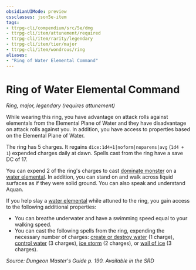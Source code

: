 ```yaml
---
obsidianUIMode: preview
cssclasses: json5e-item
tags:
- ttrpg-cli/compendium/src/5e/dmg
- ttrpg-cli/item/attunement/required
- ttrpg-cli/item/rarity/legendary
- ttrpg-cli/item/tier/major
- ttrpg-cli/item/wondrous/ring
aliases: 
- "Ring of Water Elemental Command"
---
```

# Ring of Water Elemental Command
*Ring, major, legendary (requires attunement)*  



While wearing this ring, you have advantage on attack rolls against elementals from the Elemental Plane of Water and they have disadvantage on attack rolls against you. In addition, you have access to properties based on the Elemental Plane of Water.

The ring has 5 charges. It regains `dice:1d4+1|noform|noparens|avg` (`1d4 + 1`) expended charges daily at dawn. Spells cast from the ring have a save DC of 17.

You can expend 2 of the ring's charges to cast [dominate monster](/3-Mechanics/CLI/Compendium/spells/dominate-monster.md) on a [water elemental](/3-Mechanics/CLI/Compendium/bestiary/elemental/water-elemental.md). In addition, you can stand on and walk across liquid surfaces as if they were solid ground. You can also speak and understand Aquan.

If you help slay a [water elemental](/3-Mechanics/CLI/Compendium/bestiary/elemental/water-elemental.md) while attuned to the ring, you gain access to the following additional properties:

- You can breathe underwater and have a swimming speed equal to your walking speed.  
- You can cast the following spells from the ring, expending the necessary number of charges: [create or destroy water](/3-Mechanics/CLI/Compendium/spells/create-or-destroy-water.md) (1 charge), [control water](/3-Mechanics/CLI/Compendium/spells/control-water.md) (3 charges), [ice storm](/3-Mechanics/CLI/Compendium/spells/ice-storm.md) (2 charges), or [wall of ice](/3-Mechanics/CLI/Compendium/spells/wall-of-ice.md) (3 charges).  

*Source: Dungeon Master's Guide p. 190. Available in the <span title='Systems Reference Document (5.1)'>SRD</span>*